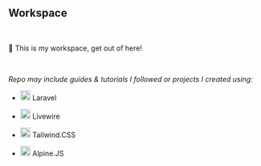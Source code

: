 ## Workspace

</br>

👀 This is my workspace, get out of here!

</br>

*Repo may include guides & tutorials I followed or projects I created using:*

* <img src="https://user-images.githubusercontent.com/50717030/164969611-fcd97bd9-8428-42cf-b42f-ca0f6ecabfef.png" width="20"> Laravel

* <img src="https://user-images.githubusercontent.com/50717030/164969558-9239f005-7132-48c6-aab1-d5b54b9aaf58.png" width="20"> Livewire

* <img src="https://user-images.githubusercontent.com/50717030/164969580-670cf0dc-872d-4182-843c-ca3b765128d4.jpeg" width="20"> Tailwind.CSS

* <img src="https://user-images.githubusercontent.com/50717030/164969582-e0117869-3749-41b6-89d9-a481bd306a26.png" width="20"> Alpine.JS


